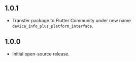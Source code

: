 ## 1.0.1

* Transfer package to Flutter Community under new name `device_info_plus_platform_interface`.

## 1.0.0

- Initial open-source release.
